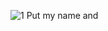![1](https://user-images.githubusercontent.com/88374157/184163989-2cb5e23d-67a5-422e-b42f-295fd1de0090.png)
Put my name and 
